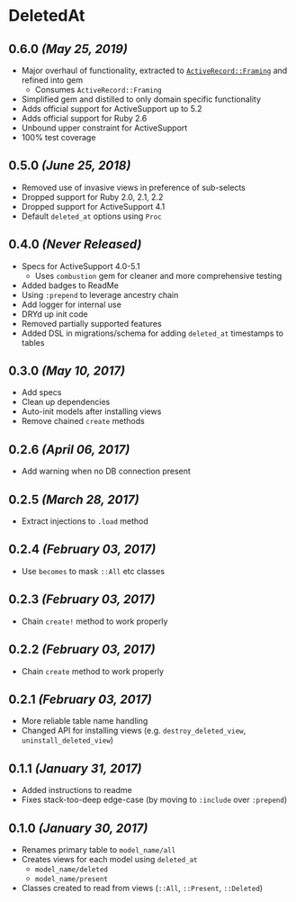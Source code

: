 # DeletedAt

## 0.6.0 _(May 25, 2019)_
- Major overhaul of functionality, extracted to [`ActiveRecord::Framing`](https://github.com/TwilightCoders/active_record-framing) and refined into gem
  - Consumes `ActiveRecord::Framing`
- Simplified gem and distilled to only domain specific functionality
- Adds official support for ActiveSupport up to 5.2
- Adds official support for Ruby 2.6
- Unbound upper constraint for ActiveSupport
- 100% test coverage

## 0.5.0 _(June 25, 2018)_
- Removed use of invasive views in preference of sub-selects
- Dropped support for Ruby 2.0, 2.1, 2.2
- Dropped support for ActiveSupport 4.1
- Default `deleted_at` options using `Proc`

## 0.4.0 _(Never Released)_
- Specs for ActiveSupport 4.0-5.1
  - Uses `combustion` gem for cleaner and more comprehensive testing
- Added badges to ReadMe
- Using `:prepend` to leverage ancestry chain
- Add logger for internal use
- DRYd up init code
- Removed partially supported features
- Added DSL in migrations/schema for adding `deleted_at` timestamps to tables

## 0.3.0 _(May 10, 2017)_
- Add specs
- Clean up dependencies
- Auto-init models after installing views
- Remove chained `create` methods

## 0.2.6 _(April 06, 2017)_
- Add warning when no DB connection present

## 0.2.5 _(March 28, 2017)_
- Extract injections to `.load` method

## 0.2.4 _(February 03, 2017)_
- Use `becomes` to mask `::All` etc classes

## 0.2.3 _(February 03, 2017)_
- Chain `create!` method to work properly

## 0.2.2 _(February 03, 2017)_
- Chain `create` method to work properly

## 0.2.1 _(February 03, 2017)_
- More reliable table name handling
- Changed API for installing views (e.g. `destroy_deleted_view`, `uninstall_deleted_view`)

## 0.1.1 _(January 31, 2017)_
- Added instructions to readme
- Fixes stack-too-deep edge-case (by moving to `:include` over `:prepend`)

## 0.1.0 _(January 30, 2017)_
- Renames primary table to `model_name/all`
- Creates views for each model using `deleted_at`
  - `model_name/deleted`
  - `model_name/present`
- Classes created to read from views (`::All`, `::Present`, `::Deleted`)
